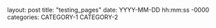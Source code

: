 layout: post
title: "testing_pages"
date: YYYY-MM-DD hh:mm:ss -0000
categories: CATEGORY-1 CATEGORY-2
